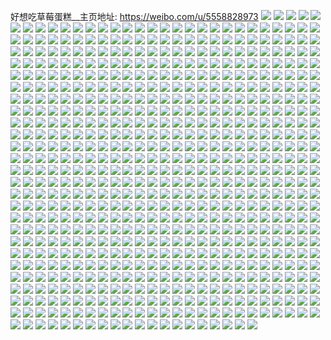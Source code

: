 好想吃草莓蛋糕__主页地址: https://weibo.com/u/5558828973 
![](https://wx4.sinaimg.cn/mw2000/0064chlPly1h8wn9amrxaj31sc2dsu0y.jpg) 
![](https://wx4.sinaimg.cn/mw2000/0064chlPly1h8wn9cwutvj31sc2ds7wi.jpg) 
![](https://wx4.sinaimg.cn/mw2000/0064chlPly1h8wn9f930tj32c0340x6q.jpg) 
![](https://wx4.sinaimg.cn/mw2000/0064chlPly1h8wn92m6j8j32c0340x6q.jpg) 
![](https://wx4.sinaimg.cn/mw2000/0064chlPly1h8wn9hbjanj32c0340hdu.jpg) 
![](https://wx4.sinaimg.cn/mw2000/0064chlPly1h8wn9imrnqj31sc2ds4qq.jpg) 
![](https://wx4.sinaimg.cn/mw2000/0064chlPgy1h8mgztl1noj30px1ljq9g.jpg) 
![](https://wx4.sinaimg.cn/mw2000/0064chlPgy1h8mgztz52bj30ph1m57bp.jpg) 
![](https://wx4.sinaimg.cn/mw2000/0064chlPgy1h8mh05j39nj30po1ltjyw.jpg) 
![](https://wx4.sinaimg.cn/mw2000/0064chlPgy1h8mh05z7i1j30pk1mj7an.jpg) 
![](https://wx4.sinaimg.cn/mw2000/0064chlPgy1h8l8oq0arrj30ps1m30zw.jpg) 
![](https://wx4.sinaimg.cn/mw2000/0064chlPgy1h8l8opixktj30pw1m3gsx.jpg) 
![](https://wx4.sinaimg.cn/mw2000/0064chlPgy1h8huubnvvfj30wi1yc7wi.jpg) 
![](https://wx4.sinaimg.cn/mw2000/0064chlPgy1h8eb2e86y9j325435shdv.jpg) 
![](https://wx4.sinaimg.cn/mw2000/0064chlPgy1h8eb24ilvhj32452tjb2a.jpg) 
![](https://wx4.sinaimg.cn/mw2000/0064chlPgy1h8eb228wsij32dc35sqv6.jpg) 
![](https://wx4.sinaimg.cn/mw2000/0064chlPgy1h8eb27nb5kj32dc35sx6q.jpg) 
![](https://wx4.sinaimg.cn/mw2000/0064chlPgy1h8eb2axpkej32dc35s1kz.jpg) 
![](https://wx4.sinaimg.cn/mw2000/0064chlPgy1h8eb2gtcjqj31vf2hux6p.jpg) 
![](https://wx4.sinaimg.cn/mw2000/0064chlPgy1h8dnyrx9zyj30u00u0q67.jpg) 
![](https://wx4.sinaimg.cn/mw2000/0064chlPgy1h8d6p8917uj30q21lcjyu.jpg) 
![](https://wx4.sinaimg.cn/mw2000/0064chlPgy1h8d6pwkyxtj30p01gjtic.jpg) 
![](https://wx4.sinaimg.cn/mw2000/0064chlPgy1h8d6pw107ej30qa1fz46b.jpg) 
![](https://wx4.sinaimg.cn/mw2000/0064chlPgy1h89srhiihjj32c0340kjn.jpg) 
![](https://wx4.sinaimg.cn/mw2000/0064chlPgy1h89kz8fk3hj32c0340x6s.jpg) 
![](https://wx4.sinaimg.cn/mw2000/0064chlPgy1h89kz4ut5mj32c035l1kz.jpg) 
![](https://wx4.sinaimg.cn/mw2000/0064chlPgy1h89kzbrxl0j32c0340kjn.jpg) 
![](https://wx4.sinaimg.cn/mw2000/0064chlPgy1h89kzctvbgj31o0280kjl.jpg) 
![](https://wx4.sinaimg.cn/mw2000/0064chlPgy1h89kzepw0aj30vy0vydor.jpg) 
![](https://wx4.sinaimg.cn/mw2000/0064chlPgy1h88e4k31ufj30u0140k0b.jpg) 
![](https://wx4.sinaimg.cn/mw2000/0064chlPgy1h88e4lspwqj30u014013l.jpg) 
![](https://wx4.sinaimg.cn/mw2000/0064chlPgy1h88e4pyvr9j30u0140alp.jpg) 
![](https://wx4.sinaimg.cn/mw2000/0064chlPgy1h874asymjxj31sc2ds1kz.jpg) 
![](https://wx4.sinaimg.cn/mw2000/0064chlPgy1h874aws3sdj31sc2dse83.jpg) 
![](https://wx4.sinaimg.cn/mw2000/0064chlPgy1h874ap96euj32c0340kjp.jpg) 
![](https://wx4.sinaimg.cn/mw2000/0064chlPgy1h865prv9o0j32c03401ky.jpg) 
![](https://wx4.sinaimg.cn/mw2000/0064chlPgy1h865q49spwj32c03407wk.jpg) 
![](https://wx4.sinaimg.cn/mw2000/0064chlPgy1h865q9569qj32c0340u11.jpg) 
![](https://wx4.sinaimg.cn/mw2000/0064chlPgy1h865pu6wnqj31sc2dsb2b.jpg) 
![](https://wx4.sinaimg.cn/mw2000/0064chlPgy1h865pxbv9bj31sc2dsx6q.jpg) 
![](https://wx4.sinaimg.cn/mw2000/0064chlPly1h85muq5de3j30u01hc7fu.jpg) 
![](https://wx4.sinaimg.cn/mw2000/0064chlPgy1h81qag64ctj30qj0n0juf.jpg) 
![](https://wx4.sinaimg.cn/mw2000/0064chlPly1h7xjsxcgpaj30wi1ych6b.jpg) 
![](https://wx4.sinaimg.cn/mw2000/0064chlPly1h7xjszk36rj30wi1ycb29.jpg) 
![](https://wx4.sinaimg.cn/mw2000/0064chlPgy1h7vxft0p5nj30u01sxn6s.jpg) 
![](https://wx4.sinaimg.cn/mw2000/0064chlPgy1h7vxfugklbj30u01sxn4s.jpg) 
![](https://wx4.sinaimg.cn/mw2000/0064chlPgy1h7uofb59xzj31i62077wh.jpg) 
![](https://wx4.sinaimg.cn/mw2000/0064chlPgy1h7phsbrrwwj335s23uqv6.jpg) 
![](https://wx4.sinaimg.cn/mw2000/0064chlPgy1h7phsz16g2j335s23u1ky.jpg) 
![](https://wx4.sinaimg.cn/mw2000/0064chlPgy1h7phse648cj323u35sb2a.jpg) 
![](https://wx4.sinaimg.cn/mw2000/0064chlPgy1h7phs1sh8rj323t35r1l3.jpg) 
![](https://wx4.sinaimg.cn/mw2000/0064chlPgy1h7phs2hxqgj311y1kwn5t.jpg) 
![](https://wx4.sinaimg.cn/mw2000/0064chlPgy1h7phs7l22kj323u35sqv5.jpg) 
![](https://wx4.sinaimg.cn/mw2000/0064chlPgy1h7phs9pncdj323u35s7wi.jpg) 
![](https://wx4.sinaimg.cn/mw2000/0064chlPgy1h7phsgba1kj323u35s1ky.jpg) 
![](https://wx4.sinaimg.cn/mw2000/0064chlPgy1h7phso8th7j323u35s7wi.jpg) 
![](https://wx4.sinaimg.cn/mw2000/0064chlPgy1h7or92rujqj335s23ue83.jpg) 
![](https://wx4.sinaimg.cn/mw2000/0064chlPgy1h7or9j0q6uj34tc37k1l2.jpg) 
![](https://wx4.sinaimg.cn/mw2000/0064chlPgy1h7or96yc0zj323u35snpe.jpg) 
![](https://wx4.sinaimg.cn/mw2000/0064chlPgy1h7or9e8z78j323u35s4qr.jpg) 
![](https://wx4.sinaimg.cn/mw2000/0064chlPgy1h7or8z1jaej323u35su0y.jpg) 
![](https://wx4.sinaimg.cn/mw2000/0064chlPgy1h7or9a4obsj323u35s7wi.jpg) 
![](https://wx4.sinaimg.cn/mw2000/0064chlPgy1h7gtzycnpsj32kw3vc7wj.jpg) 
![](https://wx4.sinaimg.cn/mw2000/0064chlPgy1h77lx3oy0qj30wi0s8dh8.jpg) 
![](https://wx4.sinaimg.cn/mw2000/0064chlPgy1h76h2kryq4j30wi0r641u.jpg) 
![](https://wx4.sinaimg.cn/mw2000/0064chlPgy1h6dieovhszj31o0280hdu.jpg) 
![](https://wx4.sinaimg.cn/mw2000/0064chlPgy1h6dieq0ckrj31o0280hdu.jpg) 
![](https://wx4.sinaimg.cn/mw2000/0064chlPly1h51pxtse36j32c0340u0z.jpg) 
![](https://wx4.sinaimg.cn/mw2000/0064chlPly1h51pxvfkj1j31vw2iiqv6.jpg) 
![](https://wx4.sinaimg.cn/mw2000/0064chlPly1h51pxwpkssj31lt2537wi.jpg) 
![](https://wx4.sinaimg.cn/mw2000/0064chlPly1h51pxy00iij32c03401ky.jpg) 
![](https://wx4.sinaimg.cn/mw2000/0064chlPly1h51pxzrlr4j32c03401l0.jpg) 
![](https://wx4.sinaimg.cn/mw2000/0064chlPly1h51py0p24yj32dc2dc4qq.jpg) 
![](https://wx4.sinaimg.cn/mw2000/0064chlPly1h51py1ki3qj32dc2dckjm.jpg) 
![](https://wx4.sinaimg.cn/mw2000/0064chlPly1h51py2b219j32dc2dckjl.jpg) 
![](https://wx4.sinaimg.cn/mw2000/0064chlPly1h51py3aiwhj32dc2dcnpe.jpg) 
![](https://wx4.sinaimg.cn/mw2000/0064chlPly1h4dpr8btbcj30u0140nhh.jpg) 
![](https://wx4.sinaimg.cn/mw2000/0064chlPly1h4dpr8wbdyj30u0140ts2.jpg) 
![](https://wx4.sinaimg.cn/mw2000/0064chlPly1h4dpr989sgj30u0140apw.jpg) 
![](https://wx4.sinaimg.cn/mw2000/0064chlPly1h4dpr9kw3gj30u0140ws0.jpg) 
![](https://wx4.sinaimg.cn/mw2000/0064chlPly1h4dpra9g97j30u0140dun.jpg) 
![](https://wx4.sinaimg.cn/mw2000/0064chlPly1h45nueuph0j31sc2dsnpe.jpg) 
![](https://wx4.sinaimg.cn/mw2000/0064chlPly1h45nuf82r0j30u0140tg5.jpg) 
![](https://wx4.sinaimg.cn/mw2000/0064chlPly1h45nudah14j30u00u0dvm.jpg) 
![](https://wx4.sinaimg.cn/mw2000/0064chlPly1h45nuiqudxj31dc1trb29.jpg) 
![](https://wx4.sinaimg.cn/mw2000/0064chlPly1h45nui0e3ij33402c0e83.jpg) 
![](https://wx4.sinaimg.cn/mw2000/0064chlPly1h45nuk4s4lj33402c0kjn.jpg) 
![](https://wx4.sinaimg.cn/mw2000/0064chlPly1h45num7ungj32dc2dc4qr.jpg) 
![](https://wx4.sinaimg.cn/mw2000/0064chlPly1h45nul3t80j31db1tr7wh.jpg) 
![](https://wx4.sinaimg.cn/mw2000/0064chlPly1h45nuo3jdgj32dc2dcqv5.jpg) 
![](https://wx4.sinaimg.cn/mw2000/0064chlPly1h3v3u6rz09j32c0340hdu.jpg) 
![](https://wx4.sinaimg.cn/mw2000/0064chlPly1h3v3u9ick1j32dc2dchdv.jpg) 
![](https://wx4.sinaimg.cn/mw2000/0064chlPly1h3v3u7nqk2j31h81yzhda.jpg) 
![](https://wx4.sinaimg.cn/mw2000/0064chlPly1h3v3ubs032j31sb2drhdv.jpg) 
![](https://wx4.sinaimg.cn/mw2000/0064chlPly1h3v3u4zrvaj32c0340u0z.jpg) 
![](https://wx4.sinaimg.cn/mw2000/0064chlPly1h3v3ue7u1cj32dc2dce82.jpg) 
![](https://wx4.sinaimg.cn/mw2000/0064chlPly1h3v3u9y7owj30u01t0dpd.jpg) 
![](https://wx4.sinaimg.cn/mw2000/0064chlPly1h3v3udd6jaj32dc2dc1kz.jpg) 
![](https://wx4.sinaimg.cn/mw2000/0064chlPly1h3v3ua8zl3j30u01t0qb5.jpg) 
![](https://wx4.sinaimg.cn/mw2000/0064chlPgy1h303g4prmpj30u00u0aix.jpg) 
![](https://wx4.sinaimg.cn/mw2000/0064chlPgy1h303g8qazsj30u0140k4k.jpg) 
![](https://wx4.sinaimg.cn/mw2000/0064chlPgy1h303g5ecfdj30u01hc7ax.jpg) 
![](https://wx4.sinaimg.cn/mw2000/0064chlPgy1h303g5yxe9j30u0140e1b.jpg) 
![](https://wx4.sinaimg.cn/mw2000/0064chlPgy1h303g6dznkj30u01407dl.jpg) 
![](https://wx4.sinaimg.cn/mw2000/0064chlPgy1h303gayaprj33s03s0qv7.jpg) 
![](https://wx4.sinaimg.cn/mw2000/0064chlPgy1h303g7dfsbj30qo1hc152.jpg) 
![](https://wx4.sinaimg.cn/mw2000/0064chlPgy1h303g7wltmj30u0140x3j.jpg) 
![](https://wx4.sinaimg.cn/mw2000/0064chlPgy1h303g6q7zzj30u0140wmu.jpg) 
![](https://wx4.sinaimg.cn/mw2000/0064chlPgy1h303hkx4awj30u01t0grv.jpg) 
![](https://wx4.sinaimg.cn/mw2000/0064chlPgy1h303hcgm0pj30u01t078k.jpg) 
![](https://wx4.sinaimg.cn/mw2000/0064chlPgy1h303iprd85j30qo1hcn6w.jpg) 
![](https://wx4.sinaimg.cn/mw2000/0064chlPgy1h2w9wm3nvdj31nv27uqv5.jpg) 
![](https://wx4.sinaimg.cn/mw2000/0064chlPgy1h2w9wmyk89j31f51w7b29.jpg) 
![](https://wx4.sinaimg.cn/mw2000/0064chlPgy1h2w9wiu3lmj31sb1sbb29.jpg) 
![](https://wx4.sinaimg.cn/mw2000/0064chlPgy1h2w9wjf3mij30u00u046f.jpg) 
![](https://wx4.sinaimg.cn/mw2000/0064chlPgy1h2w9wjuhasj30u00u0qat.jpg) 
![](https://wx4.sinaimg.cn/mw2000/0064chlPgy1h2w9wl23oij31ya2loqv5.jpg) 
![](https://wx4.sinaimg.cn/mw2000/0064chlPgy1h2steqm1tbj30sh0shdq1.jpg) 
![](https://wx4.sinaimg.cn/mw2000/0064chlPgy1h2ster23olj30u00u011a.jpg) 
![](https://wx4.sinaimg.cn/mw2000/0064chlPgy1h2stet9cy6j31y72pe7wi.jpg) 
![](https://wx4.sinaimg.cn/mw2000/0064chlPgy1h2stetqzngj30u00u0ao9.jpg) 
![](https://wx4.sinaimg.cn/mw2000/0064chlPgy1h2stexucf5j33f64k87wk.jpg) 
![](https://wx4.sinaimg.cn/mw2000/0064chlPgy1h2steylc0aj30u0140tua.jpg) 
![](https://wx4.sinaimg.cn/mw2000/0064chlPgy1h2stezgigwj316o1kw1kx.jpg) 
![](https://wx4.sinaimg.cn/mw2000/0064chlPgy1h2stf04rzlj30u0140av7.jpg) 
![](https://wx4.sinaimg.cn/mw2000/0064chlPgy1h2stf1mf3fj32dc35ux6p.jpg) 
![](https://wx4.sinaimg.cn/mw2000/0064chlPgy1h2khfbh7rvj3440334x6s.jpg) 
![](https://wx4.sinaimg.cn/mw2000/0064chlPgy1h2khf5f1p9j3334440hdx.jpg) 
![](https://wx4.sinaimg.cn/mw2000/0064chlPgy1h2khfeg2kxj33344404qt.jpg) 
![](https://wx4.sinaimg.cn/mw2000/0064chlPgy1h2khfh2uyfj3440334u10.jpg) 
![](https://wx4.sinaimg.cn/mw2000/0064chlPgy1h2khf86ubgj33344404qt.jpg) 
![](https://wx4.sinaimg.cn/mw2000/0064chlPgy1h2khfmy1jvj3440334hdx.jpg) 
![](https://wx4.sinaimg.cn/mw2000/0064chlPgy1h2khfpdfywj3440334qv8.jpg) 
![](https://wx4.sinaimg.cn/mw2000/0064chlPgy1h2khfs9bjsj33344404qt.jpg) 
![](https://wx4.sinaimg.cn/mw2000/0064chlPgy1h2khfjrcx3j33344407wl.jpg) 
![](https://wx4.sinaimg.cn/mw2000/0064chlPgy1h2geiva1j2j30u0140kdi.jpg) 
![](https://wx4.sinaimg.cn/mw2000/0064chlPgy1h2geiwpafzj30u0140tv8.jpg) 
![](https://wx4.sinaimg.cn/mw2000/0064chlPgy1h2geilidbtj316o1kwhdt.jpg) 
![](https://wx4.sinaimg.cn/mw2000/0064chlPgy1h2geijwbjwj30u0140doq.jpg) 
![](https://wx4.sinaimg.cn/mw2000/0064chlPgy1h2geikf4rnj30u0140wmy.jpg) 
![](https://wx4.sinaimg.cn/mw2000/0064chlPgy1h2geiu6kjdj33f64k8he3.jpg) 
![](https://wx4.sinaimg.cn/mw2000/0064chlPgy1h2bfek4fvcj30u013y79n.jpg) 
![](https://wx4.sinaimg.cn/mw2000/0064chlPgy1h2bfenfvy0j30u013ydnw.jpg) 
![](https://wx4.sinaimg.cn/mw2000/0064chlPgy1h2bfem5t2zj313y0u0wqg.jpg) 
![](https://wx4.sinaimg.cn/mw2000/0064chlPgy1h2bfekrixej30u0140qb1.jpg) 
![](https://wx4.sinaimg.cn/mw2000/0064chlPgy1h2bfeji6owj30sg1s2nbp.jpg) 
![](https://wx4.sinaimg.cn/mw2000/0064chlPgy1h2bfela6duj30u01407ag.jpg) 
![](https://wx4.sinaimg.cn/mw2000/0064chlPgy1h2bfeo7xcqj30u013yk4l.jpg) 
![](https://wx4.sinaimg.cn/mw2000/0064chlPgy1h2bfemr2lrj30u013y7e2.jpg) 
![](https://wx4.sinaimg.cn/mw2000/0064chlPgy1h2bfep13p8j30u013yair.jpg) 
![](https://wx4.sinaimg.cn/mw2000/0064chlPgy1h227u91udnj31681kbqpu.jpg) 
![](https://wx4.sinaimg.cn/mw2000/0064chlPgy1h227u4wxafj32z43y84qr.jpg) 
![](https://wx4.sinaimg.cn/mw2000/0064chlPgy1h227ucw536j31p12a2npd.jpg) 
![](https://wx4.sinaimg.cn/mw2000/0064chlPgy1h227ubrudrj31sb2dsu0x.jpg) 
![](https://wx4.sinaimg.cn/mw2000/0064chlPgy1h227ue3mcij31sb2dsnpd.jpg) 
![](https://wx4.sinaimg.cn/mw2000/0064chlPgy1h227uaee6gj31sb2dinpd.jpg) 
![](https://wx4.sinaimg.cn/mw2000/0064chlPgy1h227uficxuj31pi2a0e4j.jpg) 
![](https://wx4.sinaimg.cn/mw2000/0064chlPgy1h227u821yyj33f64k8u10.jpg) 
![](https://wx4.sinaimg.cn/mw2000/0064chlPgy1h227ugknlzj32dc35sqv5.jpg) 
![](https://wx4.sinaimg.cn/mw2000/0064chlPgy1h20curg3pkj33s051c7wj.jpg) 
![](https://wx4.sinaimg.cn/mw2000/0064chlPgy1h1vbxoptfej30u00u079p.jpg) 
![](https://wx4.sinaimg.cn/mw2000/0064chlPgy1h1vbxpil9qj30u019042q.jpg) 
![](https://wx4.sinaimg.cn/mw2000/0064chlPgy1h1vbxo3a1bj30u01400wp.jpg) 
![](https://wx4.sinaimg.cn/mw2000/0064chlPgy1h1vbxq6kzij31900u0n1t.jpg) 
![](https://wx4.sinaimg.cn/mw2000/0064chlPgy1h1vbxriqxgj31900u0jwd.jpg) 
![](https://wx4.sinaimg.cn/mw2000/0064chlPgy1h1vbxsfdemj31900u0jvq.jpg) 
![](https://wx4.sinaimg.cn/mw2000/0064chlPgy1h1vbxtaxehj30u014077v.jpg) 
![](https://wx4.sinaimg.cn/mw2000/0064chlPgy1h1vbxnbktmj30u0140q8n.jpg) 
![](https://wx4.sinaimg.cn/mw2000/0064chlPgy1h1vbxu2qa7j30u0140jti.jpg) 
![](https://wx4.sinaimg.cn/mw2000/0064chlPgy1h1inb9tcvxj30u01407ad.jpg) 
![](https://wx4.sinaimg.cn/mw2000/0064chlPgy1h1inb7taqxj30u0140n5h.jpg) 
![](https://wx4.sinaimg.cn/mw2000/0064chlPgy1h1inb8hsuqj30u0140adj.jpg) 
![](https://wx4.sinaimg.cn/mw2000/0064chlPgy1h1inb97k7uj30u0140dka.jpg) 
![](https://wx4.sinaimg.cn/mw2000/0064chlPgy1h1c31qfu3gj30on1hcdnq.jpg) 
![](https://wx4.sinaimg.cn/mw2000/0064chlPgy1h0wkd69xbtj32dc35sx6r.jpg) 
![](https://wx4.sinaimg.cn/mw2000/0064chlPgy1h0wkd89z1pj33s03s01l0.jpg) 
![](https://wx4.sinaimg.cn/mw2000/0064chlPgy1h0wkdf3opkj32dc2dc1kx.jpg) 
![](https://wx4.sinaimg.cn/mw2000/0064chlPgy1h0wkdcwblhj32dc2dcu0y.jpg) 
![](https://wx4.sinaimg.cn/mw2000/0064chlPgy1h0wkd4byvwj32302s0b2a.jpg) 
![](https://wx4.sinaimg.cn/mw2000/0064chlPgy1h0wkdaq6waj32bc334u0y.jpg) 
![](https://wx4.sinaimg.cn/mw2000/0064chlPgy1h0wkd9338nj30u0140n33.jpg) 
![](https://wx4.sinaimg.cn/mw2000/0064chlPgy1h0wkdgobl2j32dc2dce81.jpg) 
![](https://wx4.sinaimg.cn/mw2000/0064chlPgy1h0wkdfs8puj32dc2dc7wh.jpg) 
![](https://wx4.sinaimg.cn/mw2000/0064chlPgy1h0sve8k9gmj30u0140dqz.jpg) 
![](https://wx4.sinaimg.cn/mw2000/0064chlPgy1h0sve98ki6j30u0140k2f.jpg) 
![](https://wx4.sinaimg.cn/mw2000/0064chlPgy1h0sve9xwvsj30u0140n4a.jpg) 
![](https://wx4.sinaimg.cn/mw2000/0064chlPgy1h0sveaki1vj30u014045s.jpg) 
![](https://wx4.sinaimg.cn/mw2000/0064chlPgy1h0mbl80mawj30u0140gtq.jpg) 
![](https://wx4.sinaimg.cn/mw2000/0064chlPgy1h0mbl7jazuj30u013z494.jpg) 
![](https://wx4.sinaimg.cn/mw2000/0064chlPgy1h0mbl8gfj0j30u0140as7.jpg) 
![](https://wx4.sinaimg.cn/mw2000/0064chlPgy1h0mbl50x8xj30u01400xa.jpg) 
![](https://wx4.sinaimg.cn/mw2000/0064chlPgy1h0mbl6e3vrj30u013zn45.jpg) 
![](https://wx4.sinaimg.cn/mw2000/0064chlPgy1h0mbl70mgej30u0140wki.jpg) 
![](https://wx4.sinaimg.cn/mw2000/0064chlPgy1h007fs27ecj33f64k8nph.jpg) 
![](https://wx4.sinaimg.cn/mw2000/0064chlPgy1h007fv63hbj33f54k8b2d.jpg) 
![](https://wx4.sinaimg.cn/mw2000/0064chlPgy1h007fz8m00j33f64k87wl.jpg) 
![](https://wx4.sinaimg.cn/mw2000/0064chlPgy1h007g3cd4tj33f64k84qu.jpg) 
![](https://wx4.sinaimg.cn/mw2000/0064chlPgy1gzskm8h00wj318g0u0wl0.jpg) 
![](https://wx4.sinaimg.cn/mw2000/0064chlPgy1gzskm9o771j32dc35s4qr.jpg) 
![](https://wx4.sinaimg.cn/mw2000/0064chlPgy1gzmm3xr1hsj31sb2dr1ky.jpg) 
![](https://wx4.sinaimg.cn/mw2000/0064chlPgy1gzmm3zx4xoj32c0340u0y.jpg) 
![](https://wx4.sinaimg.cn/mw2000/0064chlPgy1gzmm48ivkaj31o728anpd.jpg) 
![](https://wx4.sinaimg.cn/mw2000/0064chlPgy1gzmm41aripj31sc2dsx6p.jpg) 
![](https://wx4.sinaimg.cn/mw2000/0064chlPgy1gzmm4acdhbj31sb2ds7wi.jpg) 
![](https://wx4.sinaimg.cn/mw2000/0064chlPgy1gzmm439r78j31sc2dr7wi.jpg) 
![](https://wx4.sinaimg.cn/mw2000/0064chlPly1gyx9hmv8yvj31we2j64qq.jpg) 
![](https://wx4.sinaimg.cn/mw2000/0064chlPly1gyx9hnw71pj31h51yv7wh.jpg) 
![](https://wx4.sinaimg.cn/mw2000/0064chlPly1gyx9hsp8xkj32c0340hdv.jpg) 
![](https://wx4.sinaimg.cn/mw2000/0064chlPly1gyx9hto95kj30u00u0qbz.jpg) 
![](https://wx4.sinaimg.cn/mw2000/0064chlPly1gyx9hu9xjdj30u00u0thu.jpg) 
![](https://wx4.sinaimg.cn/mw2000/0064chlPly1gyx9huu9lsj30u00u0k0c.jpg) 
![](https://wx4.sinaimg.cn/mw2000/0064chlPly1gyuff30467j30u00u0tfn.jpg) 
![](https://wx4.sinaimg.cn/mw2000/0064chlPly1gyuff0ia83j30u00u0wo6.jpg) 
![](https://wx4.sinaimg.cn/mw2000/0064chlPly1gyuff2jhhej30u00u0q9s.jpg) 
![](https://wx4.sinaimg.cn/mw2000/0064chlPly1gyuff1l5u2j30u00u045a.jpg) 
![](https://wx4.sinaimg.cn/mw2000/0064chlPly1gyp5595j9tj32dc2dcu0x.jpg) 
![](https://wx4.sinaimg.cn/mw2000/0064chlPly1gyp55a9sjcj32dc2dckjm.jpg) 
![](https://wx4.sinaimg.cn/mw2000/0064chlPly1gyp55bmxhlj32dc2dc4qr.jpg) 
![](https://wx4.sinaimg.cn/mw2000/0064chlPly1gyp55cpo6uj32dc2dchdu.jpg) 
![](https://wx4.sinaimg.cn/mw2000/0064chlPly1gyp55djs0dj32dc2dckjl.jpg) 
![](https://wx4.sinaimg.cn/mw2000/0064chlPly1gyh6qj2qsyj31ea1ece5j.jpg) 
![](https://wx4.sinaimg.cn/mw2000/0064chlPly1gycgfcrdorj32dc2dce81.jpg) 
![](https://wx4.sinaimg.cn/mw2000/0064chlPly1gycgfem3ujj32dc2dce82.jpg) 
![](https://wx4.sinaimg.cn/mw2000/0064chlPly1gycgffeauwj32dc2dc1kx.jpg) 
![](https://wx4.sinaimg.cn/mw2000/0064chlPly1gycgffv2jij326x26x4jy.jpg) 
![](https://wx4.sinaimg.cn/mw2000/0064chlPly1gycgfgohazj32dc2dcx6p.jpg) 
![](https://wx4.sinaimg.cn/mw2000/0064chlPly1gycggjz8gej32dc2dc4qq.jpg) 
![](https://wx4.sinaimg.cn/mw2000/0064chlPly1gycgizl2uyj30qo0qytb3.jpg) 
![](https://wx4.sinaimg.cn/mw2000/0064chlPly1gycgh1zh4uj31og2ioqv5.jpg) 
![](https://wx4.sinaimg.cn/mw2000/0064chlPly1gycgh2j8bzj32dc2dc4qp.jpg) 
![](https://wx4.sinaimg.cn/mw2000/0064chlPly1gyces3elgjj335s1ggkjl.jpg) 
![](https://wx4.sinaimg.cn/mw2000/0064chlPly1gyces3orusj30zj1be105.jpg) 
![](https://wx4.sinaimg.cn/mw2000/0064chlPly1gyces89b17j31hc0u0h3a.jpg) 
![](https://wx4.sinaimg.cn/mw2000/0064chlPly1gyces0fdeuj32bc334hdu.jpg) 
![](https://wx4.sinaimg.cn/mw2000/0064chlPly1gyces1rr9tj31vi2i0x6p.jpg) 
![](https://wx4.sinaimg.cn/mw2000/0064chlPly1gyces7owllj30u01t0qfy.jpg) 
![](https://wx4.sinaimg.cn/mw2000/0064chlPly1gyces65317j32dc2dc1ky.jpg) 
![](https://wx4.sinaimg.cn/mw2000/0064chlPly1gyces729cnj32dc2dcb2a.jpg) 
![](https://wx4.sinaimg.cn/mw2000/0064chlPly1gyces4yhvej32dc2dckjl.jpg) 
![](https://wx4.sinaimg.cn/mw2000/0064chlPly1gycdlrvdimj31gg35snpd.jpg) 
![](https://wx4.sinaimg.cn/mw2000/0064chlPly1gycdlt96flj31ar2tee81.jpg) 
![](https://wx4.sinaimg.cn/mw2000/0064chlPly1gycdlsktrij31gg35se81.jpg) 
![](https://wx4.sinaimg.cn/mw2000/0064chlPgy1gy0x7dv5ywj30u0140gx8.jpg) 
![](https://wx4.sinaimg.cn/mw2000/0064chlPgy1gy0x7f1b4fj30u0140drb.jpg) 
![](https://wx4.sinaimg.cn/mw2000/0064chlPgy1gy0x7g3opfj30u0140gx8.jpg) 
![](https://wx4.sinaimg.cn/mw2000/0064chlPgy1gx8pwjwcohj335f35sb2a.jpg) 
![](https://wx4.sinaimg.cn/mw2000/0064chlPgy1gx8pwnnvkwj30u0140jxw.jpg) 
![](https://wx4.sinaimg.cn/mw2000/0064chlPgy1gx8pwmyyocj30u0140n3p.jpg) 
![](https://wx4.sinaimg.cn/mw2000/0064chlPgy1gx8pwlnhfkj30u01404ip.jpg) 
![](https://wx4.sinaimg.cn/mw2000/0064chlPgy1gx8pwmdp5ij30u0140tsz.jpg) 
![](https://wx4.sinaimg.cn/mw2000/0064chlPgy1gx8pwod3goj30u00u0n3u.jpg) 
![](https://wx4.sinaimg.cn/mw2000/0064chlPgy1gx23ggaln1j31q51q5h25.jpg) 
![](https://wx4.sinaimg.cn/mw2000/0064chlPgy1gx27r33o4tj32dc2dcx6p.jpg) 
![](https://wx4.sinaimg.cn/mw2000/0064chlPgy1gx27x3ed42j32dc2dc7wh.jpg) 
![](https://wx4.sinaimg.cn/mw2000/0064chlPgy1gx15xg37qrj32dc2dcnpe.jpg) 
![](https://wx4.sinaimg.cn/mw2000/0064chlPgy1gx15xhg4o5j32dc2dcx6p.jpg) 
![](https://wx4.sinaimg.cn/mw2000/0064chlPgy1gx15hwwqfzj32dc2dcx6q.jpg) 
![](https://wx4.sinaimg.cn/mw2000/0064chlPgy1gx15hym7muj32dc2dcx6r.jpg) 
![](https://wx4.sinaimg.cn/mw2000/0064chlPgy1gx15hvdsntj32dc2dchdv.jpg) 
![](https://wx4.sinaimg.cn/mw2000/0064chlPgy1gwzxem5r73j30qo0ukwhk.jpg) 
![](https://wx4.sinaimg.cn/mw2000/0064chlPgy1gwzxekrhvtj32dc2dc1ky.jpg) 
![](https://wx4.sinaimg.cn/mw2000/0064chlPgy1gwzxejtuhej32dc2dc1kx.jpg) 
![](https://wx4.sinaimg.cn/mw2000/0064chlPgy1gwzxelpj9zj32dc2dcqv5.jpg) 
![](https://wx4.sinaimg.cn/mw2000/0064chlPgy1gwktfdol19j30u0140wpv.jpg) 
![](https://wx4.sinaimg.cn/mw2000/0064chlPgy1gwktffy6wij30u0140wp9.jpg) 
![](https://wx4.sinaimg.cn/mw2000/0064chlPgy1gwktfh17omj30u0140qfe.jpg) 
![](https://wx4.sinaimg.cn/mw2000/0064chlPgy1gwktfhsi14j30u0140alr.jpg) 
![](https://wx4.sinaimg.cn/mw2000/0064chlPgy1gwf33pg7kdj32re1u7b2a.jpg) 
![](https://wx4.sinaimg.cn/mw2000/0064chlPgy1gwf33qdudhj31a21pfnnu.jpg) 
![](https://wx4.sinaimg.cn/mw2000/0064chlPgy1gwesfwsknej30u00u0n2b.jpg) 
![](https://wx4.sinaimg.cn/mw2000/0064chlPgy1gwesfxeuekj30u00u0afo.jpg) 
![](https://wx4.sinaimg.cn/mw2000/0064chlPgy1gw6zrk2f65j33s03s0b2b.jpg) 
![](https://wx4.sinaimg.cn/mw2000/0064chlPgy1gw6zri51uvj33s03s0kjn.jpg) 
![](https://wx4.sinaimg.cn/mw2000/0064chlPgy1gw6zrqnchoj330p30p4qq.jpg) 
![](https://wx4.sinaimg.cn/mw2000/0064chlPgy1gw6zrl53y1j30qo1hc7is.jpg) 
![](https://wx4.sinaimg.cn/mw2000/0064chlPgy1gw6zroistgj335s35s4qq.jpg) 
![](https://wx4.sinaimg.cn/mw2000/0064chlPgy1gw6zrtofh7j33s03s0npe.jpg) 
![](https://wx4.sinaimg.cn/mw2000/0064chlPgy1gw6izc82j5j30qo1hc44l.jpg) 
![](https://wx4.sinaimg.cn/mw2000/0064chlPgy1gw6izd0sdnj30u00u0wgy.jpg) 
![](https://wx4.sinaimg.cn/mw2000/0064chlPgy1gw6izecz9lj30u00u0q62.jpg) 
![](https://wx4.sinaimg.cn/mw2000/0064chlPgy1gw6izfw19ej30u01407cw.jpg) 
![](https://wx4.sinaimg.cn/mw2000/0064chlPgy1gw6j6rur44j30u0140q8w.jpg) 
![](https://wx4.sinaimg.cn/mw2000/0064chlPgy1gw6j6u88cnj30u00u0af0.jpg) 
![](https://wx4.sinaimg.cn/mw2000/0064chlPgy1gvqobhiu3sj62dc2dc1ky02.jpg) 
![](https://wx4.sinaimg.cn/mw2000/0064chlPgy1gvqobgjun5j62dc2dcnpd02.jpg) 
![](https://wx4.sinaimg.cn/mw2000/0064chlPgy1gvqobfmxccj63362bc7wi02.jpg) 
![](https://wx4.sinaimg.cn/mw2000/0064chlPgy1gvqobiidhuj62dc2dcu0x02.jpg) 
![](https://wx4.sinaimg.cn/mw2000/0064chlPgy1gvqobj9l3fj62dc2dchdt02.jpg) 
![](https://wx4.sinaimg.cn/mw2000/0064chlPgy1gvqobkswduj62dc2dcnpd02.jpg) 
![](https://wx4.sinaimg.cn/mw2000/0064chlPgy1gvqobm1peij62dc2dcx6p02.jpg) 
![](https://wx4.sinaimg.cn/mw2000/0064chlPgy1gvqobn02gdj62dc2dckjm02.jpg) 
![](https://wx4.sinaimg.cn/mw2000/0064chlPgy1gvqobo5bkbj62dc2dckjm02.jpg) 
![](https://wx4.sinaimg.cn/mw2000/0064chlPgy1gvjxxz2gsej60u01t0gx102.jpg) 
![](https://wx4.sinaimg.cn/mw2000/0064chlPgy1gutad5m8paj622819wqpj02.jpg) 
![](https://wx4.sinaimg.cn/mw2000/0064chlPgy1gutad7c5pwj61r41r44jv02.jpg) 
![](https://wx4.sinaimg.cn/mw2000/0064chlPgy1gutad9jyc3j60k00lvq3w02.jpg) 
![](https://wx4.sinaimg.cn/mw2000/0064chlPgy1gud6tyz4w7j62dc2dc1kx02.jpg) 
![](https://wx4.sinaimg.cn/mw2000/0064chlPgy1gud6tzap8zj60c509x74j02.jpg) 
![](https://wx4.sinaimg.cn/mw2000/0064chlPgy1gud6tzo4q3j60b20b90t802.jpg) 
![](https://wx4.sinaimg.cn/mw2000/0064chlPgy1gu6zknnj0ij30u00u0412.jpg) 
![](https://wx4.sinaimg.cn/mw2000/0064chlPgy1gu6zko9mo8j30u00u0dlw.jpg) 
![](https://wx4.sinaimg.cn/mw2000/0064chlPgy1gu6zkow76jj30u00u0dj4.jpg) 
![](https://wx4.sinaimg.cn/mw2000/0064chlPgy1gu6zkpeuuej30u0140n2t.jpg) 
![](https://wx4.sinaimg.cn/mw2000/0064chlPly1gu3vy1mce0j30qo0qogog.jpg) 
![](https://wx4.sinaimg.cn/mw2000/0064chlPly1gu3vpz9uy4j30qo0qo762.jpg) 
![](https://wx4.sinaimg.cn/mw2000/0064chlPly1gu3q2lnvyuj30u00u042m.jpg) 
![](https://wx4.sinaimg.cn/mw2000/0064chlPly1gu3vpzo7d9j30u00u0td2.jpg) 
![](https://wx4.sinaimg.cn/mw2000/0064chlPly1gu3vq07q7jj30u00u0jui.jpg) 
![](https://wx4.sinaimg.cn/mw2000/0064chlPly1gu3vq0mev2j30u00u0wjb.jpg) 
![](https://wx4.sinaimg.cn/mw2000/0064chlPly1gu3vq11onpj30u00u0tf4.jpg) 
![](https://wx4.sinaimg.cn/mw2000/0064chlPly1gu3q2mdqanj30u00u0mz4.jpg) 
![](https://wx4.sinaimg.cn/mw2000/0064chlPly1gu3vq1loxfj30u00u0mz4.jpg) 
![](https://wx4.sinaimg.cn/mw2000/0064chlPly1gu3vq219bqj30u00u0wiw.jpg) 
![](https://wx4.sinaimg.cn/mw2000/0064chlPly1gtvc7qj2k1j30u00u0h01.jpg) 
![](https://wx4.sinaimg.cn/mw2000/0064chlPly1gtvc7qy8n0j30u014011a.jpg) 
![](https://wx4.sinaimg.cn/mw2000/0064chlPly1gtvc7rpmlpj31og2io7wh.jpg) 
![](https://wx4.sinaimg.cn/mw2000/0064chlPly1gtvc7sk83aj31og2iob29.jpg) 
![](https://wx4.sinaimg.cn/mw2000/0064chlPly1gtvc7t8iu5j31qx1qxtyl.jpg) 
![](https://wx4.sinaimg.cn/mw2000/0064chlPly1gtvc7uodphj321d2pt4qq.jpg) 
![](https://wx4.sinaimg.cn/mw2000/0064chlPly1gtvc7w1f9kj32dc2dcqv5.jpg) 
![](https://wx4.sinaimg.cn/mw2000/0064chlPly1gtvc7wxhoej32dc2dcqv5.jpg) 
![](https://wx4.sinaimg.cn/mw2000/0064chlPly1gtvc7x96vkj30u0140n8g.jpg) 
![](https://wx4.sinaimg.cn/mw2000/0064chlPly1gshgn86z22j322a22a4qr.jpg) 
![](https://wx4.sinaimg.cn/mw2000/0064chlPly1gshgn9fjxdj325y25yqv7.jpg) 
![](https://wx4.sinaimg.cn/mw2000/0064chlPly1gshgndqx1ej335s35se87.jpg) 
![](https://wx4.sinaimg.cn/mw2000/0064chlPly1gshgneuvihj31md1mde82.jpg) 
![](https://wx4.sinaimg.cn/mw2000/0064chlPly1gsfrk7y129j30u01t0wtn.jpg) 
![](https://wx4.sinaimg.cn/mw2000/0064chlPly1gsem7nr0itj30u01t0wuc.jpg) 
![](https://wx4.sinaimg.cn/mw2000/0064chlPgy1grm7u3ibtxj30u00u0acv.jpg) 
![](https://wx4.sinaimg.cn/mw2000/0064chlPgy1grm7u240fkj30u014076m.jpg) 
![](https://wx4.sinaimg.cn/mw2000/0064chlPgy1grm7u4dxbrj30u014041h.jpg) 
![](https://wx4.sinaimg.cn/mw2000/0064chlPgy1grm7u6q06jj30u00u0gor.jpg) 
![](https://wx4.sinaimg.cn/mw2000/0064chlPgy1grm7u555fyj30u0140q87.jpg) 
![](https://wx4.sinaimg.cn/mw2000/0064chlPgy1grm7u2xrdqj30u00u040j.jpg) 
![](https://wx4.sinaimg.cn/mw2000/0064chlPgy1grm7u5xs0dj30u00u0whp.jpg) 
![](https://wx4.sinaimg.cn/mw2000/0064chlPgy1grm7u7d9p4j30u00u0aba.jpg) 
![](https://wx4.sinaimg.cn/mw2000/0064chlPgy1grm7u1djyrj30u0140ad4.jpg) 
![](https://wx4.sinaimg.cn/mw2000/0064chlPgy1grginpax33j32dc2dce81.jpg) 
![](https://wx4.sinaimg.cn/mw2000/0064chlPgy1grginn85abj32dc2dcqv6.jpg) 
![](https://wx4.sinaimg.cn/mw2000/0064chlPgy1grginir9jwj32dc2dchdt.jpg) 
![](https://wx4.sinaimg.cn/mw2000/0064chlPgy1grginod58wj32dc2dc4qq.jpg) 
![](https://wx4.sinaimg.cn/mw2000/0064chlPgy1grginkoyl9j32dc2dcx6p.jpg) 
![](https://wx4.sinaimg.cn/mw2000/0064chlPgy1grginqt8r1j32dc2dcb2a.jpg) 
![](https://wx4.sinaimg.cn/mw2000/0064chlPgy1grginrvb48j32dc2dckjl.jpg) 
![](https://wx4.sinaimg.cn/mw2000/0064chlPgy1grgio9lld8j32dc2dcb2a.jpg) 
![](https://wx4.sinaimg.cn/mw2000/0064chlPgy1grginvhnhgj32dc2dc4qs.jpg) 
![](https://wx4.sinaimg.cn/mw2000/0064chlPgy1grb1nvux85j30my0umgud.jpg) 
![](https://wx4.sinaimg.cn/mw2000/0064chlPgy1grb1nwe13ej312y1fy7wh.jpg) 
![](https://wx4.sinaimg.cn/mw2000/0064chlPgy1grb1nviyn0j312y1fz1kx.jpg) 
![](https://wx4.sinaimg.cn/mw2000/0064chlPgy1grb1ny1ptzj61og2iou0y02.jpg) 
![](https://wx4.sinaimg.cn/mw2000/0064chlPgy1gqvt7351u2j30u00u0gpm.jpg) 
![](https://wx4.sinaimg.cn/mw2000/0064chlPgy1gqvt79eqdqj30u00u00w3.jpg) 
![](https://wx4.sinaimg.cn/mw2000/0064chlPgy1gqvt73yipkj30u00u0wgv.jpg) 
![](https://wx4.sinaimg.cn/mw2000/0064chlPgy1gqvt74ofgpj30u00u0tdy.jpg) 
![](https://wx4.sinaimg.cn/mw2000/0064chlPgy1gqvt75ghrwj30u00u0gpm.jpg) 
![](https://wx4.sinaimg.cn/mw2000/0064chlPgy1gqvt76b5zlj30u00u044m.jpg) 
![](https://wx4.sinaimg.cn/mw2000/0064chlPgy1gqvt775ifsj30u00u0jyc.jpg) 
![](https://wx4.sinaimg.cn/mw2000/0064chlPgy1gqvt780i3cj30u00u0whq.jpg) 
![](https://wx4.sinaimg.cn/mw2000/0064chlPgy1gqvt78qtbwj30u00u078d.jpg) 
![](https://wx4.sinaimg.cn/mw2000/0064chlPgy1gquyrcxvs4j30u00u0wga.jpg) 
![](https://wx4.sinaimg.cn/mw2000/0064chlPgy1gquyrdkbfoj30u00u0mzb.jpg) 
![](https://wx4.sinaimg.cn/mw2000/0064chlPgy1gquyre94r8j30u00u042a.jpg) 
![](https://wx4.sinaimg.cn/mw2000/0064chlPgy1gquyrf4duej30u00u00ys.jpg) 
![](https://wx4.sinaimg.cn/mw2000/0064chlPgy1gquyrfyreoj60u00u0djc02.jpg) 
![](https://wx4.sinaimg.cn/mw2000/0064chlPgy1gquyrh7cn5j30u00u0adc.jpg) 
![](https://wx4.sinaimg.cn/mw2000/0064chlPgy1gpvsvjcubxj30w20o1ju1.jpg) 
![](https://wx4.sinaimg.cn/mw2000/0064chlPgy1gpvsvk0a4dj30j00sgn08.jpg) 
![](https://wx4.sinaimg.cn/mw2000/0064chlPgy1gpvsviqs8lj30zc0njmzy.jpg) 
![](https://wx4.sinaimg.cn/mw2000/0064chlPgy1gptyxa0ty0j30u00u07sg.jpg) 
![](https://wx4.sinaimg.cn/mw2000/0064chlPgy1gptyxawcx6j311r0sb1kx.jpg) 
![](https://wx4.sinaimg.cn/mw2000/0064chlPgy1gptyxbhxo8j30sf0sfh8v.jpg) 
![](https://wx4.sinaimg.cn/mw2000/0064chlPgy1gpsco90l2lj31oi2ioe83.jpg) 
![](https://wx4.sinaimg.cn/mw2000/0064chlPgy1gpscob2s17j31oi2iox6q.jpg) 
![](https://wx4.sinaimg.cn/mw2000/0064chlPgy1gpscod3nyyj31h227je82.jpg) 
![](https://wx4.sinaimg.cn/mw2000/0064chlPgy1gpscoe0d7qj31oh2io4qp.jpg) 
![](https://wx4.sinaimg.cn/mw2000/0064chlPgy1gpr3mr7dx4j30u00u0gqr.jpg) 
![](https://wx4.sinaimg.cn/mw2000/0064chlPgy1gpr3ms71hij30u00u00yi.jpg) 
![](https://wx4.sinaimg.cn/mw2000/0064chlPgy1gpr3mt2nbvj30u00u0q7o.jpg) 
![](https://wx4.sinaimg.cn/mw2000/0064chlPgy1gp7koa2fgbj30qd0qdwhw.jpg) 
![](https://wx4.sinaimg.cn/mw2000/0064chlPgy1gp7ko8yv3xj32dc2dcx6p.jpg) 
![](https://wx4.sinaimg.cn/mw2000/0064chlPgy1gp7ko5ix7xj32dc2dce83.jpg) 
![](https://wx4.sinaimg.cn/mw2000/0064chlPgy1gp7ko19dv0j32dc2dckjl.jpg) 
![](https://wx4.sinaimg.cn/mw2000/0064chlPgy1gp7knz5k8cj32o02o07wi.jpg) 
![](https://wx4.sinaimg.cn/mw2000/0064chlPgy1gp7knvye4fj335s35s1l3.jpg) 
![](https://wx4.sinaimg.cn/mw2000/0064chlPgy1gp7kobrpukj32dc2dck8z.jpg) 
![](https://wx4.sinaimg.cn/mw2000/0064chlPgy1gp7kno1iybj32dc2dcnpf.jpg) 
![](https://wx4.sinaimg.cn/mw2000/0064chlPgy1gp7knq5tppj32dc2dckjl.jpg) 
![](https://wx4.sinaimg.cn/mw2000/0064chlPly1gox3q06x4ej30u00u0wiq.jpg) 
![](https://wx4.sinaimg.cn/mw2000/0064chlPly1gorovek6lpj30u01t0jy0.jpg) 
![](https://wx4.sinaimg.cn/mw2000/0064chlPly1gnjyrqof5ej31sb2drqv7.jpg) 
![](https://wx4.sinaimg.cn/mw2000/0064chlPly1gnjyrr1a3vj30u00u0qjr.jpg) 
![](https://wx4.sinaimg.cn/mw2000/0064chlPly1gn5zcf7b1jj30u00u0adx.jpg) 
![](https://wx4.sinaimg.cn/mw2000/0064chlPly1gn5zcfu4drj30u00u041j.jpg) 
![](https://wx4.sinaimg.cn/mw2000/0064chlPly1gn2i4xysecj30u00u0acy.jpg) 
![](https://wx4.sinaimg.cn/mw2000/0064chlPly1gn2i4ygyljj30u00u0tbn.jpg) 
![](https://wx4.sinaimg.cn/mw2000/0064chlPly1gn2i4z4fywj30u00u0420.jpg) 
![](https://wx4.sinaimg.cn/mw2000/0064chlPly1gn2i4zslmlj30u00u0af0.jpg) 
![](https://wx4.sinaimg.cn/mw2000/0064chlPly1gn2i509p1pj30u00u0aef.jpg) 
![](https://wx4.sinaimg.cn/mw2000/0064chlPly1gn2i50u1b4j30u00u0794.jpg) 
![](https://wx4.sinaimg.cn/mw2000/0064chlPly1gn2i51ikx6j30u00u0abx.jpg) 
![](https://wx4.sinaimg.cn/mw2000/0064chlPly1gn2i523gw2j30u00u044k.jpg) 
![](https://wx4.sinaimg.cn/mw2000/0064chlPly1gn2i52n6k5j30u00u0jyi.jpg) 
![](https://wx4.sinaimg.cn/mw2000/0064chlPly1gmufc1uiqdj32vi2vi1l2.jpg) 
![](https://wx4.sinaimg.cn/mw2000/0064chlPly1gmufc3jkraj335s35su11.jpg) 
![](https://wx4.sinaimg.cn/mw2000/0064chlPly1gmufc4g29xj32dc2dc7wi.jpg) 
![](https://wx4.sinaimg.cn/mw2000/0064chlPly1gmufc5lsfuj32dc2dc4qq.jpg) 
![](https://wx4.sinaimg.cn/mw2000/0064chlPly1gms5qhppxbj32dc2dc1l0.jpg) 
![](https://wx4.sinaimg.cn/mw2000/0064chlPly1gms5q8tceqj32dc2dc4qq.jpg) 
![](https://wx4.sinaimg.cn/mw2000/0064chlPly1gms5qe7fl5j32dc2dcu0y.jpg) 
![](https://wx4.sinaimg.cn/mw2000/0064chlPly1gms5qc3d9sj335s35skjq.jpg) 
![](https://wx4.sinaimg.cn/mw2000/0064chlPly1gms5q6tuhrj32dc2dcu0x.jpg) 
![](https://wx4.sinaimg.cn/mw2000/0064chlPly1gms5qcv7yrj30u01401kx.jpg) 
![](https://wx4.sinaimg.cn/mw2000/0064chlPly1gms5qaczj2j32dc2dcu0z.jpg) 
![](https://wx4.sinaimg.cn/mw2000/0064chlPly1gms5qf81ayj32dc2dcqv6.jpg) 
![](https://wx4.sinaimg.cn/mw2000/0064chlPly1gms5qgh57yj32dc2dchdu.jpg) 
![](https://wx4.sinaimg.cn/mw2000/0064chlPly1gmouzl71yvj30u01600y1.jpg) 
![](https://wx4.sinaimg.cn/mw2000/0064chlPly1gmmmbs6o4hj30u00u00x0.jpg) 
![](https://wx4.sinaimg.cn/mw2000/0064chlPly1gml7y6ugfcj32dc2dcu10.jpg) 
![](https://wx4.sinaimg.cn/mw2000/0064chlPly1gml7y5auwnj30ql0qln4l.jpg) 
![](https://wx4.sinaimg.cn/mw2000/0064chlPly1gml7y84zquj313u13u7wh.jpg) 
![](https://wx4.sinaimg.cn/mw2000/0064chlPly1gml7y91poij30u00u07hs.jpg) 
![](https://wx4.sinaimg.cn/mw2000/0064chlPly1gml7y9fkpqj30u00u0tl5.jpg) 
![](https://wx4.sinaimg.cn/mw2000/0064chlPly1gml7yaj3g7j32o02o01kz.jpg) 
![](https://wx4.sinaimg.cn/mw2000/0064chlPly1gmbiihc9t1j30rs445ki7.jpg) 
![](https://wx4.sinaimg.cn/mw2000/0064chlPly1gmbiii3rwej30rs3354jj.jpg) 
![](https://wx4.sinaimg.cn/mw2000/0064chlPly1gmbiiiqibqj30rs4moqpl.jpg) 
![](https://wx4.sinaimg.cn/mw2000/0064chlPly1gmbiijcj6aj30rs3uwqet.jpg) 
![](https://wx4.sinaimg.cn/mw2000/0064chlPly1gm0kfqnfakj30tz0u019p.jpg) 
![](https://wx4.sinaimg.cn/mw2000/0064chlPly1gm0kfu71xqj30u00u0kdh.jpg) 
![](https://wx4.sinaimg.cn/mw2000/0064chlPly1glwidjo5jhj30u00u00xi.jpg) 
![](https://wx4.sinaimg.cn/mw2000/0064chlPly1glwidkuuptj30u0140qfh.jpg) 
![](https://wx4.sinaimg.cn/mw2000/0064chlPly1glus2lvgopj335s2dce81.jpg) 
![](https://wx4.sinaimg.cn/mw2000/0064chlPly1glus2n0wsdj335s2dcu0x.jpg) 
![](https://wx4.sinaimg.cn/mw2000/0064chlPly1glus2pcnwuj32dc35sqv7.jpg) 
![](https://wx4.sinaimg.cn/mw2000/0064chlPly1gloui8biaij30u01t0tfk.jpg) 
![](https://wx4.sinaimg.cn/mw2000/0064chlPly1glf3rtsejij30u00u0af6.jpg) 
![](https://wx4.sinaimg.cn/mw2000/0064chlPly1glf3rv9tw3j31400u0jzn.jpg) 
![](https://wx4.sinaimg.cn/mw2000/0064chlPly1glf3rzaxlxj31400u048g.jpg) 
![](https://wx4.sinaimg.cn/mw2000/0064chlPly1glf3rwuzk6j30u01hcn0b.jpg) 
![](https://wx4.sinaimg.cn/mw2000/0064chlPly1glf3rxg46ij30b209mmxe.jpg) 
![](https://wx4.sinaimg.cn/mw2000/0064chlPly1glf3rvuagcj30sq0siq5l.jpg) 
![](https://wx4.sinaimg.cn/mw2000/0064chlPly1gkc53e4bblj30s00s07b8.jpg) 
![](https://wx4.sinaimg.cn/mw2000/0064chlPly1gkc53eqdrdj30u00u010o.jpg) 
![](https://wx4.sinaimg.cn/mw2000/0064chlPly1gkc53fkxaej30u00u07a7.jpg) 
![](https://wx4.sinaimg.cn/mw2000/0064chlPly1gkc53g6erpj30u00u0gqu.jpg) 
![](https://wx4.sinaimg.cn/mw2000/0064chlPly1gk9o5tyktdj30u00u0n1h.jpg) 
![](https://wx4.sinaimg.cn/mw2000/0064chlPly1gk9o5voe9bj30u00u0ae0.jpg) 
![](https://wx4.sinaimg.cn/mw2000/0064chlPly1gk9o5ujnejj30u00u0jv8.jpg) 
![](https://wx4.sinaimg.cn/mw2000/0064chlPly1gk9o5wdc1dj30u00u0n17.jpg) 
![](https://wx4.sinaimg.cn/mw2000/0064chlPly1gk9o5sj75zj30u00u00ws.jpg) 
![](https://wx4.sinaimg.cn/mw2000/0064chlPly1gk9o5ta3qij30u00u0784.jpg) 
![](https://wx4.sinaimg.cn/mw2000/0064chlPly1gj4cmqe26hj30u00u0tam.jpg) 
![](https://wx4.sinaimg.cn/mw2000/0064chlPly1gj4cmqymgoj30u00u0adx.jpg) 
![](https://wx4.sinaimg.cn/mw2000/0064chlPly1gj4cmrbd1xj30u00u0aaa.jpg) 
![](https://wx4.sinaimg.cn/mw2000/0064chlPly1ginrktg8tyj30pl0plgso.jpg) 
![](https://wx4.sinaimg.cn/mw2000/0064chlPly1ginrktq319j30x80xlhce.jpg) 
![](https://wx4.sinaimg.cn/mw2000/0064chlPly1gilweyp4ffj31400u0gta.jpg) 
![](https://wx4.sinaimg.cn/mw2000/0064chlPly1gilwezpw7cj31pv1pxnpd.jpg) 
![](https://wx4.sinaimg.cn/mw2000/0064chlPly1gilwf21yc8j32dc1s04qt.jpg) 
![](https://wx4.sinaimg.cn/mw2000/0064chlPly1gilwf5i7qjj31ns1og7wj.jpg) 
![](https://wx4.sinaimg.cn/mw2000/0064chlPly1gii6hukbcqj31o31nznpe.jpg) 
![](https://wx4.sinaimg.cn/mw2000/0064chlPly1gihad34nk8j32dc2dcb2b.jpg) 
![](https://wx4.sinaimg.cn/mw2000/0064chlPly1gihad20ybtj30u00u0kij.jpg) 
![](https://wx4.sinaimg.cn/mw2000/0064chlPly1gihad0o1baj32dc2dcb2b.jpg) 
![](https://wx4.sinaimg.cn/mw2000/0064chlPly1ghyv6y9uc9j30ku0hqwh5.jpg) 
![](https://wx4.sinaimg.cn/mw2000/0064chlPly1ghdvgtcgnxj31kw1kwx6q.jpg) 
![](https://wx4.sinaimg.cn/mw2000/0064chlPly1ghdvgrficqj32dc2dc7wi.jpg) 
![](https://wx4.sinaimg.cn/mw2000/0064chlPly1ghdvgps269j31kw1kwqv6.jpg) 
![](https://wx4.sinaimg.cn/mw2000/0064chlPly1ghafqpltdej30u00u0mzu.jpg) 
![](https://wx4.sinaimg.cn/mw2000/0064chlPly1ghafqp0iogj30u00towgw.jpg) 
![](https://wx4.sinaimg.cn/mw2000/0064chlPly1ghafqq2piyj30u00u040l.jpg) 
![](https://wx4.sinaimg.cn/mw2000/0064chlPly1gh2gx6d6fnj30ku1121ky.jpg) 
![](https://wx4.sinaimg.cn/mw2000/0064chlPly1gh2gx7p7s1j31400tshbd.jpg) 
![](https://wx4.sinaimg.cn/mw2000/0064chlPly1gh2gx8ezo2j30m80m8jw6.jpg) 
![](https://wx4.sinaimg.cn/mw2000/0064chlPly1gh2gxtbim1j32dc2dce83.jpg) 
![](https://wx4.sinaimg.cn/mw2000/0064chlPly1gh2gxbonbtj30u00u0wzp.jpg) 
![](https://wx4.sinaimg.cn/mw2000/0064chlPly1gh2gx9htzzj31o0190e82.jpg) 
![](https://wx4.sinaimg.cn/mw2000/0064chlPly1gh2gx81259j30u00twdyp.jpg) 
![](https://wx4.sinaimg.cn/mw2000/0064chlPly1gh2gxazw73j32dc2dce83.jpg) 
![](https://wx4.sinaimg.cn/mw2000/0064chlPly1gh2gxc5wnpj30u00u07j1.jpg) 
![](https://wx4.sinaimg.cn/mw2000/0064chlPly1ggwa8492olj31400u07wh.jpg) 
![](https://wx4.sinaimg.cn/mw2000/0064chlPly1ggwa866i16j31400u0aut.jpg) 
![](https://wx4.sinaimg.cn/mw2000/0064chlPly1ggwa86jtx3j30u01407wh.jpg) 
![](https://wx4.sinaimg.cn/mw2000/0064chlPly1ggwa8229x9j30s9108amo.jpg) 
![](https://wx4.sinaimg.cn/mw2000/0064chlPly1ggwa83ugd7j31400u0tzb.jpg) 
![](https://wx4.sinaimg.cn/mw2000/0064chlPly1ggwa84jipjj30u00u07sn.jpg) 
![](https://wx4.sinaimg.cn/mw2000/0064chlPly1ggwa82ju8ej31400u01kx.jpg) 
![](https://wx4.sinaimg.cn/mw2000/0064chlPly1ggwa85owcmj32dc2dc1ky.jpg) 
![](https://wx4.sinaimg.cn/mw2000/0064chlPly1ggwa837hurj31400u01kx.jpg) 
![](https://wx4.sinaimg.cn/mw2000/0064chlPly1ggu6zqnl9uj32c02c0hdv.jpg) 
![](https://wx4.sinaimg.cn/mw2000/0064chlPly1ggu6zrhzpdj32da2d5u0y.jpg) 
![](https://wx4.sinaimg.cn/mw2000/0064chlPly1ggu6zpr4xfj31w01w0hdu.jpg) 
![](https://wx4.sinaimg.cn/mw2000/0064chlPly1ggu6znt6ddj3213213e82.jpg) 
![](https://wx4.sinaimg.cn/mw2000/0064chlPly1ggu6zowrafj32io2io1l0.jpg) 
![](https://wx4.sinaimg.cn/mw2000/0064chlPly1ggu6zsdvzqj32c0340x6p.jpg) 
![](https://wx4.sinaimg.cn/mw2000/0064chlPly1ggu6zu12ghj32c82c8qv8.jpg) 
![](https://wx4.sinaimg.cn/mw2000/0064chlPly1ggu6zvb72uj32dc2dce84.jpg) 
![](https://wx4.sinaimg.cn/mw2000/0064chlPly1ggu6zxfar0j32dc2dcu0y.jpg) 
![](https://wx4.sinaimg.cn/mw2000/0064chlPly1ggrq61r1mvj30u00u0433.jpg) 
![](https://wx4.sinaimg.cn/mw2000/0064chlPly1ggrq5zfxqhj30u00u00ze.jpg) 
![](https://wx4.sinaimg.cn/mw2000/0064chlPly1ggrq5zzinkj30u00u0qb3.jpg) 
![](https://wx4.sinaimg.cn/mw2000/0064chlPly1ggrq60f9u3j30u00u0whz.jpg) 
![](https://wx4.sinaimg.cn/mw2000/0064chlPly1ggrq611k2zj30u00u0n4h.jpg) 
![](https://wx4.sinaimg.cn/mw2000/0064chlPly1ggrq7mqst3j30u00u0448.jpg) 
![](https://wx4.sinaimg.cn/mw2000/0064chlPly1ggqkfvoyhsj30u00u0jze.jpg) 
![](https://wx4.sinaimg.cn/mw2000/0064chlPly1ggqkfstt96j319a0u0wka.jpg) 
![](https://wx4.sinaimg.cn/mw2000/0064chlPly1ggqkftj4joj31400u0dmf.jpg) 
![](https://wx4.sinaimg.cn/mw2000/0064chlPly1ggqkfwv0b5j31400u0qa2.jpg) 
![](https://wx4.sinaimg.cn/mw2000/0064chlPly1ggomwozwbuj30u01t0ng5.jpg) 
![](https://wx4.sinaimg.cn/mw2000/0064chlPly1ggnd6af5rtj32dc2dc7wi.jpg) 
![](https://wx4.sinaimg.cn/mw2000/0064chlPly1ggnd697munj33s03s0kjn.jpg) 
![](https://wx4.sinaimg.cn/mw2000/0064chlPly1ggnd67qww1j30u00u0ngo.jpg) 
![](https://wx4.sinaimg.cn/mw2000/0064chlPly1ggn7d6vsknj30m80ciwfe.jpg) 
![](https://wx4.sinaimg.cn/mw2000/0064chlPly1ggn7d7un3ej33402c0u10.jpg) 
![](https://wx4.sinaimg.cn/mw2000/0064chlPly1ggmnacrs6ij33402c0u10.jpg) 
![](https://wx4.sinaimg.cn/mw2000/0064chlPly1ggmnadijs0j30u0140x1g.jpg) 
![](https://wx4.sinaimg.cn/mw2000/0064chlPly1ggmnad9zecj30yo0q0na5.jpg) 
![](https://wx4.sinaimg.cn/mw2000/0064chlPly1ggg9df6nofj32ao2aox6s.jpg) 
![](https://wx4.sinaimg.cn/mw2000/0064chlPly1ggg9dc07hnj32ao2aonpf.jpg) 
![](https://wx4.sinaimg.cn/mw2000/0064chlPly1ggg9dddceyj32ao2ao4qr.jpg) 
![](https://wx4.sinaimg.cn/mw2000/0064chlPly1ggg9dgrf30j32ao2ao4qr.jpg) 
![](https://wx4.sinaimg.cn/mw2000/0064chlPly1gg5xx3rvnbj30qo0qo437.jpg) 
![](https://wx4.sinaimg.cn/mw2000/0064chlPly1gg5xxkn7kaj30k00k0q6e.jpg) 
![](https://wx4.sinaimg.cn/mw2000/0064chlPly1gg5xxa0y5ej30qo0qogqb.jpg) 
![](https://wx4.sinaimg.cn/mw2000/0064chlPly1gfr0ceg1b0j30q00yogw8.jpg) 
![](https://wx4.sinaimg.cn/mw2000/0064chlPly1gfr0cdhnxuj30yo0q016e.jpg) 
![](https://wx4.sinaimg.cn/mw2000/0064chlPly1gfr0chahn5j32ao2aohdv.jpg) 
![](https://wx4.sinaimg.cn/mw2000/0064chlPly1gfr0cfqwdmj31o0190kjm.jpg) 
![](https://wx4.sinaimg.cn/mw2000/0064chlPly1gfr0cdu5qej30yo0q0tpj.jpg) 
![](https://wx4.sinaimg.cn/mw2000/0064chlPly1gfr0cd61wej31401q21kx.jpg) 
![](https://wx4.sinaimg.cn/mw2000/0064chlPly1gfr0ccgernj31e811otc3.jpg) 
![](https://wx4.sinaimg.cn/mw2000/0064chlPly1gfr0cetbirj30yo0q0trj.jpg) 
![](https://wx4.sinaimg.cn/mw2000/0064chlPly1gfr0cg46euj30zk0k0wtg.jpg) 
![](https://wx4.sinaimg.cn/mw2000/0064chlPly1gfqzgd5pe5j30yo0n27jh.jpg) 
![](https://wx4.sinaimg.cn/mw2000/0064chlPly1gfqzgcfwkdj30m80er0xf.jpg) 
![](https://wx4.sinaimg.cn/mw2000/0064chlPly1gfqzgctbgij30yo0n2wvb.jpg) 
![](https://wx4.sinaimg.cn/mw2000/0064chlPly1gfqzgl6uprj30yo0n44e6.jpg) 
![](https://wx4.sinaimg.cn/mw2000/0064chlPly1gfqzgjllcvj30yo0q0drl.jpg) 
![](https://wx4.sinaimg.cn/mw2000/0064chlPly1gfqzgc2d2qj31o0140kjl.jpg) 
![](https://wx4.sinaimg.cn/mw2000/0064chlPly1gfqzgk1bzrj30yo0n4qje.jpg) 
![](https://wx4.sinaimg.cn/mw2000/0064chlPly1gfqzgig673j34n4334he1.jpg) 
![](https://wx4.sinaimg.cn/mw2000/0064chlPly1gfqzgkjy3xj30yo0q0qnb.jpg) 
![](https://wx4.sinaimg.cn/mw2000/0064chlPly1gfcy36er2vj31o01o0hdv.jpg) 
![](https://wx4.sinaimg.cn/mw2000/0064chlPly1gfcy38ej75j31hi1hihdv.jpg) 
![](https://wx4.sinaimg.cn/mw2000/0064chlPly1gfcy39ri29j31o01o07wi.jpg) 
![](https://wx4.sinaimg.cn/mw2000/0064chlPly1gfcy3b10xkj31aq1aqkjm.jpg) 
![](https://wx4.sinaimg.cn/mw2000/0064chlPly1gfcy3d6ojoj31o01o0hdv.jpg) 
![](https://wx4.sinaimg.cn/mw2000/0064chlPly1gfcy3eppwgj31d31d3qv6.jpg) 
![](https://wx4.sinaimg.cn/mw2000/0064chlPly1gfcy3gjffhj32ao2aohdv.jpg) 
![](https://wx4.sinaimg.cn/mw2000/0064chlPly1gfcy3i187ij32ao2aou0y.jpg) 
![](https://wx4.sinaimg.cn/mw2000/0064chlPly1gfcy3l2l28j32ao2aohdv.jpg) 
![](https://wx4.sinaimg.cn/mw2000/0064chlPly1gewzo5qijgj30eu0eujrm.jpg) 
![](https://wx4.sinaimg.cn/mw2000/0064chlPly1gevto5qd4xj304b03njr6.jpg) 
![](https://wx4.sinaimg.cn/mw2000/0064chlPly1gevrjis9pej302s02d3yc.jpg) 
![](https://wx4.sinaimg.cn/mw2000/0064chlPly1getzpc6odsj30e70e774j.jpg) 
![](https://wx4.sinaimg.cn/mw2000/0064chlPly1gefp3azovxj30b40b4jrj.jpg) 
![](https://wx4.sinaimg.cn/mw2000/0064chlPly1geaptzejw7j30u00tu4kw.jpg) 
![](https://wx4.sinaimg.cn/mw2000/0064chlPly1gdre9a0j0vj304g042t8k.jpg) 
![](https://wx4.sinaimg.cn/mw2000/0064chlPly1gdpz906quhj31hc0u04qp.jpg) 
![](https://wx4.sinaimg.cn/mw2000/0064chlPly1gcep07g123j30tz0ty1kx.jpg) 
![](https://wx4.sinaimg.cn/mw2000/0064chlPly1gcep0gso2oj328u33c7wo.jpg) 
![](https://wx4.sinaimg.cn/mw2000/0064chlPly1gcep0kg3jlj30tz0tzkj2.jpg) 
![](https://wx4.sinaimg.cn/mw2000/0064chlPly1gcdj3fvausj30j60ihdhd.jpg) 
![](https://wx4.sinaimg.cn/mw2000/0064chlPly1gc6nqyh1qqj32c0340kjq.jpg) 
![](https://wx4.sinaimg.cn/mw2000/0064chlPly1gc6nr3nytuj31o01o0qv7.jpg) 
![](https://wx4.sinaimg.cn/mw2000/0064chlPly1gc6nr1aqf9j31901o01kz.jpg) 
![](https://wx4.sinaimg.cn/mw2000/0064chlPly1gc6niqgqoij32c0340kjq.jpg) 
![](https://wx4.sinaimg.cn/mw2000/0064chlPly1gc6nise151j31901o01kz.jpg) 
![](https://wx4.sinaimg.cn/mw2000/0064chlPly1gaqe118bxtj31vk1vk19d.jpg) 
![](https://wx4.sinaimg.cn/mw2000/0064chlPly1gaqe11thtfj31v81v71fb.jpg) 
![](https://wx4.sinaimg.cn/mw2000/0064chlPly1galuy97u6rj315o15o1kx.jpg) 
![](https://wx4.sinaimg.cn/mw2000/0064chlPly1galuy68qd9j315o15ob1s.jpg) 
![](https://wx4.sinaimg.cn/mw2000/0064chlPly1galuy6uj5xj315o15o1kx.jpg) 
![](https://wx4.sinaimg.cn/mw2000/0064chlPly1galuy7jitsj315o15o7wh.jpg) 
![](https://wx4.sinaimg.cn/mw2000/0064chlPly1ga99wbf4pzj30qg0qi7j3.jpg) 
![](https://wx4.sinaimg.cn/mw2000/0064chlPly1ga99wboz90j30ie0iidmj.jpg) 
![](https://wx4.sinaimg.cn/mw2000/0064chlPly1ga86600tsfj30qt0qotdq.jpg) 
![](https://wx4.sinaimg.cn/mw2000/0064chlPly1ga1e3win0kj30a009vt96.jpg) 
![](https://wx4.sinaimg.cn/mw2000/0064chlPly1g9bx8fbz22j30qo0zktb8.jpg) 
![](https://wx4.sinaimg.cn/mw2000/0064chlPly1g9bx8fzampj30ut0qodh4.jpg) 
![](https://wx4.sinaimg.cn/mw2000/0064chlPly1g9bx8hjovsj30qo0zkwjs.jpg) 
![](https://wx4.sinaimg.cn/mw2000/0064chlPly1g9arll6jlwj30qo0qo42l.jpg) 
![](https://wx4.sinaimg.cn/mw2000/0064chlPly1g6nvk637wfj315c15cq6t.jpg) 
![](https://wx4.sinaimg.cn/mw2000/0064chlPly1g6nvk7ktf9j32ao2aob2a.jpg) 
![](https://wx4.sinaimg.cn/mw2000/0064chlPly1g6nvk6k1baj315c15cgq3.jpg) 
![](https://wx4.sinaimg.cn/mw2000/0064chlPly1g67mc0n3soj31o01o0npe.jpg) 
![](https://wx4.sinaimg.cn/mw2000/0064chlPly1g67mbz1921j31o01o0npe.jpg) 
![](https://wx4.sinaimg.cn/mw2000/0064chlPly1g67mc1yxmgj31o01o01kz.jpg) 
![](https://wx4.sinaimg.cn/mw2000/0064chlPly1g67mc3xtp3j31o01o01kz.jpg) 
![](https://wx4.sinaimg.cn/mw2000/0064chlPly1g671eome8vj32ao2ao4qq.jpg) 
![](https://wx4.sinaimg.cn/mw2000/0064chlPly1g671erz4jnj32ao2aoe82.jpg) 
![](https://wx4.sinaimg.cn/mw2000/0064chlPly1g671eu9ew6j32ao2aonpg.jpg) 
![](https://wx4.sinaimg.cn/mw2000/0064chlPly1g671ewcxmzj32ao2aob2b.jpg) 
![](https://wx4.sinaimg.cn/mw2000/0064chlPly1g671f3l87zj32ao2aox6q.jpg) 
![](https://wx4.sinaimg.cn/mw2000/0064chlPly1g671exl4nrj32ao2ao7wi.jpg) 
![](https://wx4.sinaimg.cn/mw2000/0064chlPly1g671eqg3x5j32ao2aokjl.jpg) 
![](https://wx4.sinaimg.cn/mw2000/0064chlPly1g671ezq981j32ao2aox6p.jpg) 
![](https://wx4.sinaimg.cn/mw2000/0064chlPly1g671f278ilj32ao2aonpf.jpg) 
![](https://wx4.sinaimg.cn/mw2000/0064chlPly1g62jhkxgetj30qo0qogtk.jpg) 
![](https://wx4.sinaimg.cn/mw2000/0064chlPly1g62jhepopfj30qo0qojwh.jpg) 
![](https://wx4.sinaimg.cn/mw2000/0064chlPly1g62jhg0tytj30qo0qo46f.jpg) 
![](https://wx4.sinaimg.cn/mw2000/0064chlPly1g62jhhhklzj30qo0qoqcx.jpg) 
![](https://wx4.sinaimg.cn/mw2000/0064chlPly1g62jhmye13j30qo0qo47a.jpg) 
![](https://wx4.sinaimg.cn/mw2000/0064chlPly1g62jhim16fj30qo0qotep.jpg) 
![](https://wx4.sinaimg.cn/mw2000/0064chlPly1g62jhjnmtyj30qo0qo43z.jpg) 
![](https://wx4.sinaimg.cn/mw2000/0064chlPly1g62jho9az7j30qo0qo10e.jpg) 
![](https://wx4.sinaimg.cn/mw2000/0064chlPly1g62jhpq08uj30qo0qowor.jpg) 
![](https://wx4.sinaimg.cn/mw2000/0064chlPly1g60fj78j8vj30qo0qo49l.jpg) 
![](https://wx4.sinaimg.cn/mw2000/0064chlPly1g60fj8jvqgj30qo0qoth1.jpg) 
![](https://wx4.sinaimg.cn/mw2000/0064chlPly1g60fjaf1zuj30qo0qoq6s.jpg) 
![](https://wx4.sinaimg.cn/mw2000/0064chlPly1g60fjc0smgj30qo0qok2i.jpg) 
![](https://wx4.sinaimg.cn/mw2000/0064chlPly1g60fjhisdmj30qo0qo77j.jpg) 
![](https://wx4.sinaimg.cn/mw2000/0064chlPly1g60fjd4druj30qo0qoq7h.jpg) 
![](https://wx4.sinaimg.cn/mw2000/0064chlPly1g60fjeaj2oj30qo0qoq80.jpg) 
![](https://wx4.sinaimg.cn/mw2000/0064chlPly1g60fjfex81j30qo0qowlj.jpg) 
![](https://wx4.sinaimg.cn/mw2000/0064chlPly1g60fjgnioxj30qo0qoqb5.jpg) 
![](https://wx4.sinaimg.cn/mw2000/0064chlPly1g5njvi1t1yj31120ru0vv.jpg) 
![](https://wx4.sinaimg.cn/mw2000/0064chlPly1g5njvjqzloj31120rtall.jpg) 
![](https://wx4.sinaimg.cn/mw2000/0064chlPly1g5njvl1f59j31120rtal5.jpg) 
![](https://wx4.sinaimg.cn/mw2000/0064chlPly1g5njvnqaf3j30rs0rswpn.jpg) 
![](https://wx4.sinaimg.cn/mw2000/0064chlPly1g5njvqfellj30rs0rsgw9.jpg) 
![](https://wx4.sinaimg.cn/mw2000/0064chlPly1g5njvrju9xj30rh0rhgy1.jpg) 
![](https://wx4.sinaimg.cn/mw2000/0064chlPly1fzsi278p32j32ao2aohdt.jpg) 
![](https://wx4.sinaimg.cn/mw2000/0064chlPly1fzsi259qp9j31wp1wp4qs.jpg) 
![](https://wx4.sinaimg.cn/mw2000/0064chlPly1fzsi285grxj30u00u0k91.jpg) 
![](https://wx4.sinaimg.cn/mw2000/0064chlPly1fvl1j2abnjj32c03404p8.jpg) 
![](https://wx4.sinaimg.cn/mw2000/0064chlPly1fvl1j39v95j30zk0nstg4.jpg) 
![](https://wx4.sinaimg.cn/mw2000/0064chlPly1fvl1j47vfhj32c0340e82.jpg) 
![](https://wx4.sinaimg.cn/mw2000/0064chlPly1fviflcy3s4j30pi0piwjl.jpg) 
![](https://wx4.sinaimg.cn/mw2000/0064chlPly1fvif4a5gtzj30k40k4dj6.jpg) 
![](https://wx4.sinaimg.cn/mw2000/0064chlPly1fviflh8t9fj30oz0ozn65.jpg) 
![](https://wx4.sinaimg.cn/mw2000/0064chlPly1fueyhxl4bxj30qo0qoad1.jpg) 
![](https://wx4.sinaimg.cn/mw2000/0064chlPly1fueyhz0x6yj30qo0qo40t.jpg) 
![](https://wx4.sinaimg.cn/mw2000/0064chlPly1fts6lk8g7vj30u00u0aht.jpg) 
![](https://wx4.sinaimg.cn/mw2000/0064chlPly1fts3ipi95nj30u00u0e06.jpg) 
![](https://wx4.sinaimg.cn/mw2000/0064chlPly1fts3hvkw00j31hc0u07r3.jpg) 
![](https://wx4.sinaimg.cn/mw2000/0064chlPly1ftpx6cyfqlj32ao2ao4qs.jpg) 
![](https://wx4.sinaimg.cn/mw2000/0064chlPly1ftpx8euofrj30u00u0e4k.jpg) 
![](https://wx4.sinaimg.cn/mw2000/0064chlPly1ftpx8fnfoej30u00u0njn.jpg) 
![](https://wx4.sinaimg.cn/mw2000/0064chlPly1ftpx6imqtwj32ao2aox6t.jpg) 
![](https://wx4.sinaimg.cn/mw2000/0064chlPly1ftotciupjhj32ao2aob2c.jpg) 
![](https://wx4.sinaimg.cn/mw2000/0064chlPly1ftotcjn4hsj30pv0po42j.jpg) 
![](https://wx4.sinaimg.cn/mw2000/0064chlPly1fsasb1hg9jj308c08c74k.jpg) 
![](https://wx4.sinaimg.cn/mw2000/0064chlPly1fs59mp4u5lj32ao2aoqv5.jpg) 
![](https://wx4.sinaimg.cn/mw2000/0064chlPly1fs59mo4mapj30u00u0q5a.jpg) 
![](https://wx4.sinaimg.cn/mw2000/0064chlPly1fs59mnu8e8j30u00u040q.jpg) 
![](https://wx4.sinaimg.cn/mw2000/0064chlPly1fs59mr7g5hj32ao2aob2a.jpg) 
![](https://wx4.sinaimg.cn/mw2000/0064chlPly1foxoery9njj30qo0zk49q.jpg) 
![](https://wx4.sinaimg.cn/mw2000/0064chlPly1foxoesquytj30qo0zkn5c.jpg) 
![](https://wx4.sinaimg.cn/mw2000/0064chlPly1foxoetzd7tj30zk0qo0wl.jpg) 
